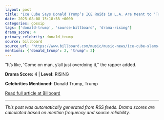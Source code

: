```yaml
---
layout: post
title: "Ice Cube Says Donald Trump’s ICE Raids in L.A. Are Meant to ‘Traumatize’ People: ‘Nobody’s Safe, Man’"
date: 2025-08-08 15:18:58 +0000
categories: gossip
tags: ['donald-trump', 'source-billboard', 'drama-rising']
drama_score: 4
primary_celebrity: donald_trump
source: billboard
source_url: "https://www.billboard.com/music/music-news/ice-cube-slams-donald-trump-ice-raids-los-angeles-1236039504/"
mentions: {'donald_trump': 2, 'trump': 2}
---
```


"It’s like, 'Come on man, y’all just overdoing it," the rapper added.

**Drama Score:** 4 | **Level:** RISING

**Celebrities Mentioned:** Donald Trump, Trump

[Read full article at Billboard](https://www.billboard.com/music/music-news/ice-cube-slams-donald-trump-ice-raids-los-angeles-1236039504/)

---
*This post was automatically generated from RSS feeds. Drama scores are calculated based on mention frequency and source reliability.*
